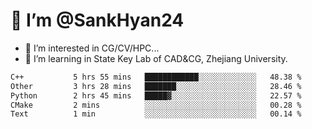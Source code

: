 # 👋 I’m @SankHyan24

- 👀 I’m interested in CG/CV/HPC...
- 🌱 I’m learning in State Key Lab of CAD&CG, Zhejiang University.

<!---
SankHyan24/SankHyan24 is a ✨ special ✨ repository because its `README.md` (this file) appears on your GitHub profile.
You can click the Preview link to take a look at your changes.
--->
<!--START_SECTION:waka-->

```txt
C++           5 hrs 55 mins   ████████████░░░░░░░░░░░░░   48.38 %
Other         3 hrs 28 mins   ███████░░░░░░░░░░░░░░░░░░   28.46 %
Python        2 hrs 45 mins   █████▓░░░░░░░░░░░░░░░░░░░   22.57 %
CMake         2 mins          ░░░░░░░░░░░░░░░░░░░░░░░░░   00.28 %
Text          1 min           ░░░░░░░░░░░░░░░░░░░░░░░░░   00.14 %
```

<!--END_SECTION:waka-->

